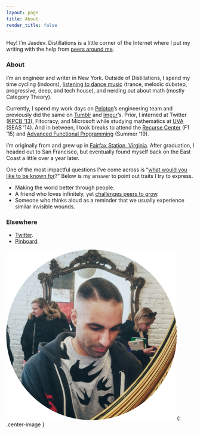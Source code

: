 ```yaml
---
layout: page
title: About
render_title: false
---
```


Hey! I’m Jasdev. Distillations is a little corner of the Internet where I put my writing with the help from [peers around me](/village).

### About

I’m an engineer and writer in New York. Outside of Distillations, I spend my time cycling (indoors), [listening to dance music](https://soundcloud.com/jasdev-singh) (trance, melodic dubstep, progressive, deep, and tech house), and nerding out about math (mostly Category Theory).

Currently, I spend my work days on [Peloton](https://www.onepeloton.com/)’s engineering team and previously did the same on [Tumblr](https://www.tumblr.com/) and [Imgur](https://imgur.com/)’s. Prior, I interned at Twitter ([KPCB ’13](http://kpcbfellows.com/)), Fitocracy, and Microsoft while studying mathematics at [UVA](http://www.virginia.edu/) (SEAS ’14). And in between, I took breaks to attend the [Recurse Center](https://www.recurse.com) (F1 ’15) and [Advanced Functional Programming](http://afp.school) (Summer ’19).

I’m originally from and grew up in [Fairfax Station, Virginia](http://en.wikipedia.org/wiki/Fairfax_Station,_Virginia). After graduation, I headed out to San Francisco, but eventually found myself back on the East Coast a little over a year later.

One of the most impactful questions I’ve come across is “[what would you like to be known for](https://overcast.fm/+Fg9IeSC2o/0:37)?” Below is my answer to point out traits I try to express.

- Making the world better through people.
- A friend who loves infinitely, yet [challenges peers to grow](https://www.facebook.com/story.php?story_fbid=224735391342335&id=100014176268390).
- Someone who thinks aloud as a reminder that we usually experience similar invisible wounds.

### Elsewhere

- [Twitter](https://twitter.com/jasdev).
- [Pinboard](https://pinboard.in/u:jasdev).

![](/public/images/about-pic.png){: .center-image }
